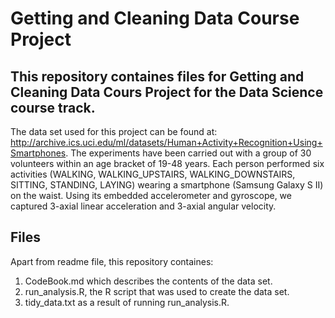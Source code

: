 # Getting and Cleaning Data Course Project
## This repository containes files for Getting and Cleaning Data Cours Project for the Data Science course track.
The data set used for this project can be found at: http://archive.ics.uci.edu/ml/datasets/Human+Activity+Recognition+Using+Smartphones.
The experiments have been carried out with a group of 30 volunteers within an age bracket of 19-48 years. Each person performed six activities (WALKING, WALKING_UPSTAIRS, WALKING_DOWNSTAIRS, SITTING, STANDING, LAYING) wearing a smartphone (Samsung Galaxy S II) on the waist. Using its embedded accelerometer and gyroscope, we captured 3-axial linear acceleration and 3-axial angular velocity.
## Files
Apart from readme file, this repository containes:
  1. CodeBook.md which describes the contents of the data set.
  2. run_analysis.R, the R script that was used to create the data set.
  3. tidy_data.txt as a result of running run_analysis.R.
  
